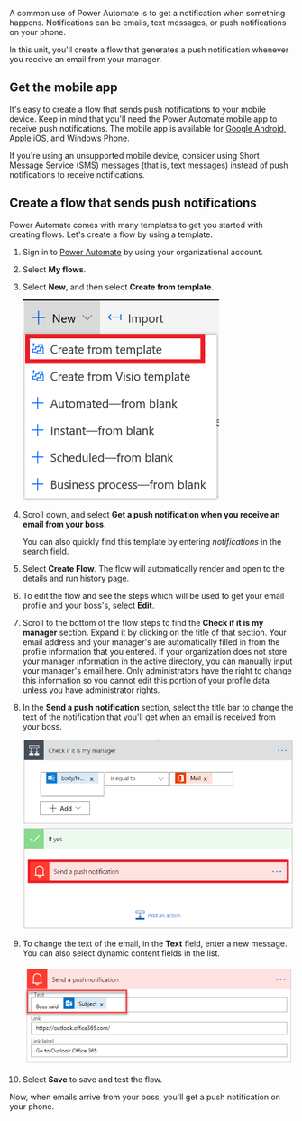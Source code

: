 A common use of Power Automate is to get a notification when something happens. Notifications can be emails, text messages, or push notifications on your phone.

In this unit, you'll create a flow that generates a push notification whenever you receive an email from your manager.

## Get the mobile app

It's easy to create a flow that sends push notifications to your mobile device. Keep in mind that you'll need the Power Automate mobile app to receive push notifications. The mobile app is available for [Google Android](https://play.google.com/store/apps/details?id=com.microsoft.flow), [Apple iOS](https://itunes.apple.com/app/apple-store/id1094928825), and [Windows Phone](https://www.microsoft.com/p/microsoft-flow/9nkn0p5l9n84).

If you're using an unsupported mobile device, consider using Short Message Service (SMS) messages (that is, text messages) instead of push notifications to receive notifications.

## Create a flow that sends push notifications

Power Automate comes with many templates to get you started with creating flows. Let's create a flow by using a template.

1. Sign in to [Power Automate](https://ms.flow.microsoft.com) by using your organizational account.

1. Select **My flows**.

1. Select **New**, and then select **Create from template**.

    ![Create from template](../media/Flow-notification-boss.png)

1. Scroll down, and select **Get a push notification when you receive an email from your boss**.

    You can also quickly find this template by entering *notifications* in the search field.

1. Select **Create Flow**. The flow will automatically render and open to the details and run history page. 

1. To edit the flow and see the steps which will be used to get your email profile and your boss's, select **Edit**.

1. Scroll to the bottom of the flow steps to find the **Check if it is my manager** section. Expand it by clicking on the title of that section. Your email address and your manager's are automatically filled in from the profile information that you entered. If your organization does not store your manager information in the active directory, you can manually input your manager's email here. Only administrators have the right to change this information so you cannot edit this portion of your profile data unless you have administrator rights.

1. In the **Send a push notification** section, select the title bar to change the text of the notification that you'll get when an email is received from your boss.

    ![Edit parameters for the push notification](../media/flow-check-my-manager.png)

1. To change the text of the email, in the **Text** field, enter a new message. You can also select dynamic content fields in the list.

    ![New message text](../media/flow-change-text.png)

1. Select **Save** to save and test the flow.

Now, when emails arrive from your boss, you'll get a push notification on your phone.
